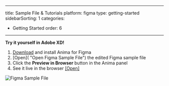 
---
title: Sample File & Tutorials
platform: figma
type: getting-started
sidebarSorting: 1
categories: 
- Getting Started
order: 6
---

**Try it yourself in Adobe XD!**

1. [Download](https://www.figma.com/downloads "Download Anima for Figma" ) and install Anima for Figma
2. [Open](  "Open Figma Sample File") the edited Figma sample file
3. Click the **Preview in Browser** button in the Anima panel
4.  See it live in the browser [[Open]]()

![Figma Sample File](https://p46.f4.n0.cdn.getcloudapp.com/items/p9uPP2br/Getting%20Started%3APreview%20shot%402x.png?v=86924cb120c0d8ca0be6f809c2e739d8)

<!--- 

## Tutorials
Check out our [YouTube](https://www.youtube.com/c/animaapp "Anima App YouTube Channel" ) channel for more video tutorials.

This [YouTube playlist](https://www.youtube.com/playlist?list=PLvftPKgDrSwYc6GMHB9OEE_PZjeAEmKcz) will show you how to create a high-fidelity prototype or website and publish it to custom domain or export it as HTML code with a single click. No coded needed, directly from Adobe XD.

<iframe width="864" height="486" src="https://www.youtube.com/embed/videoseries?list=PLvftPKgDrSwYc6GMHB9OEE_PZjeAEmKcz" frameborder="0" allow="accelerometer; autoplay; encrypted-media; gyroscope; picture-in-picture" allowfullscreen></iframe>

--->
